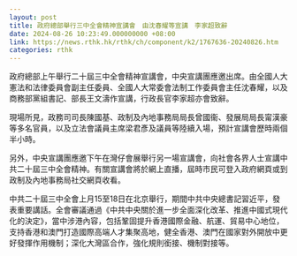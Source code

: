 ```yaml
---
layout: post
title: 政府總部舉行三中全會精神宣講會　由沈春耀等宣講　李家超致辭
date: 2024-08-26 10:23:49.000000000 +08:00
link: https://news.rthk.hk/rthk/ch/component/k2/1767636-20240826.htm
categories: rthk
---
```


政府總部上午舉行二十屆三中全會精神宣講會，中央宣講團應邀出席。由全國人大憲法和法律委員會副主任委員、全國人大常委會法制工作委員會主任沈春耀，以及商務部黨組書記、部長王文濤作宣講，行政長官李家超亦會致辭。

現場所見，政務司司長陳國基、政制及內地事務局局長曾國衞、發展局局長甯漢豪等多名官員，以及立法會議員主席梁君彥及議員等陸續入場，預計宣講會歷時兩個半小時。

另外，中央宣講團應邀下午在灣仔會展舉行另一場宣講會，向社會各界人士宣講中共二十屆三中全會精神。有關宣講會將於網上直播，屆時市民可登入政府網頁或到政制及內地事務局社交網頁收看。

中共二十屆三中全會上月15至18日在北京舉行，期間中共中央總書記習近平，發表重要講話。全會審議通過《中共中央關於進一步全面深化改革、推進中國式現代化的決定》，當中涉港內容，包括鞏固提升香港國際金融、航運、貿易中心地位，支持香港和澳門打造國際高端人才集聚高地，健全香港、澳門在國家對外開放中更好發揮作用機制；深化大灣區合作，強化規則銜接、機制對接等。
